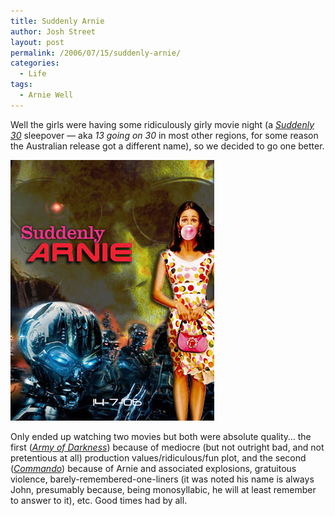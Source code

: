 ```yaml
---
title: Suddenly Arnie
author: Josh Street
layout: post
permalink: /2006/07/15/suddenly-arnie/
categories:
  - Life
tags:
  - Arnie Well
---
```

Well the girls were having some ridiculously girly movie night (a *[Suddenly 30][1]* sleepover &#8212; aka *13 going on 30* in most other regions, for some reason the Australian release got a different name), so we decided to go one better.

![Spoof poster: Suddenly Arnie, Arnold Schwarzennegger vs. Suddenly 30/13 going on 30/Jennifer Garner.][2]

Only ended up watching two movies but both were absolute quality&#8230; the first ([*Army of Darkness*][3]) because of mediocre (but not outright bad, and not pretentious at all) production values/ridiculous/fun plot, and the second ([*Commando*][4]) because of Arnie and associated explosions, gratuitous violence, barely-remembered-one-liners (it was noted his name is always John, presumably because, being monosyllabic, he will at least remember to answer to it), etc. Good times had by all.

 [1]: http://www.imdb.com/title/tt0337563/
 [2]: /blog/wp-content/2006/07/suddenlyarnie.jpg
 [3]: http://www.imdb.com/title/tt0106308/
 [4]: http://www.imdb.com/title/tt0088944/